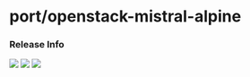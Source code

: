 # port/openstack-mistral-alpine

### Release Info
[![](https://images.microbadger.com/badges/version/port/openstack-mistral-alpine.svg)](http://microbadger.com/images/port/openstack-mistral-alpine "Image info @ microbadger.com")
[![](https://images.microbadger.com/badges/image/port/openstack-mistral-alpine.svg)](http://microbadger.com/images/port/openstack-mistral-alpine "Image info @ microbadger.com")
[![](https://images.microbadger.com/badges/commit/port/openstack-mistral-alpine.svg)](http://microbadger.com/images/port/openstack-mistral-alpine "Image info @ microbadger.com")
